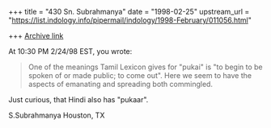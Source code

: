 +++
title = "430 Sn. Subrahmanya"
date = "1998-02-25"
upstream_url = "https://list.indology.info/pipermail/indology/1998-February/011056.html"

+++
[Archive link](https://list.indology.info/pipermail/indology/1998-February/011056.html)

At 10:30 PM 2/24/98 EST, you wrote:
> One of the meanings Tamil Lexicon gives
>for "pukai" is "to begin to be spoken of or made public; to come out". Here we
>seem to have the aspects of emanating and spreading both commingled.

Just curious, that Hindi also has "pukaar".


S.Subrahmanya
Houston, TX



